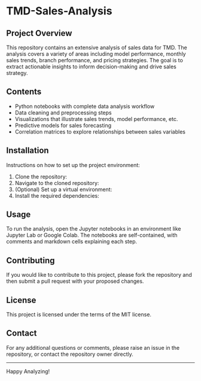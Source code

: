 # TMD-Sales-Analysis

## Project Overview
This repository contains an extensive analysis of sales data for TMD. The analysis covers a variety of areas including model performance, monthly sales trends, branch performance, and pricing strategies. The goal is to extract actionable insights to inform decision-making and drive sales strategy.

## Contents
- Python notebooks with complete data analysis workflow
- Data cleaning and preprocessing steps
- Visualizations that illustrate sales trends, model performance, etc.
- Predictive models for sales forecasting
- Correlation matrices to explore relationships between sales variables

## Installation
Instructions on how to set up the project environment:
1. Clone the repository:
2. Navigate to the cloned repository:
3. (Optional) Set up a virtual environment:
4. Install the required dependencies:

## Usage
To run the analysis, open the Jupyter notebooks in an environment like Jupyter Lab or Google Colab. The notebooks are self-contained, with comments and markdown cells explaining each step.

## Contributing
If you would like to contribute to this project, please fork the repository and then submit a pull request with your proposed changes.

## License
This project is licensed under the terms of the MIT license.

## Contact
For any additional questions or comments, please raise an issue in the repository, or contact the repository owner directly.

---

Happy Analyzing!
